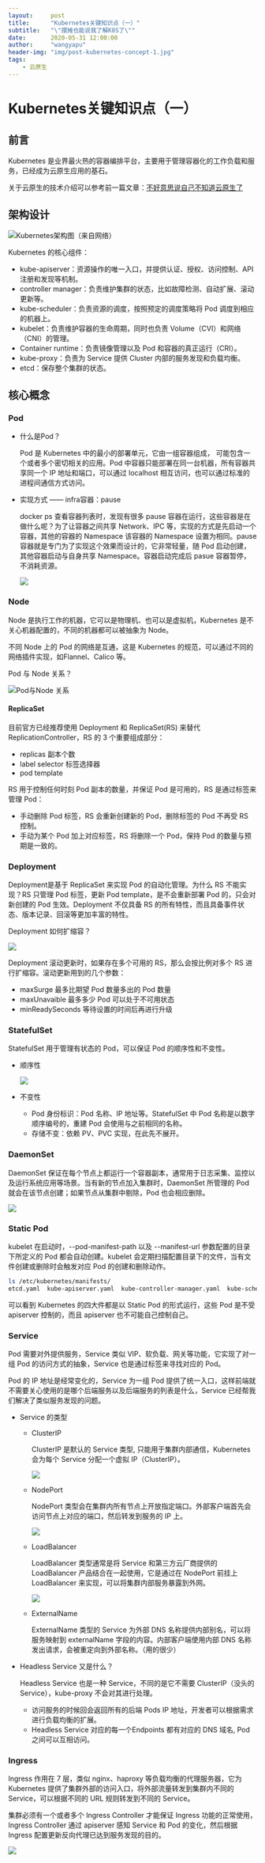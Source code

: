 ```yaml
---
layout:     post
title:      "Kubernetes关键知识点（一）"
subtitle:   "\"摆摊也能说我了解K8S了\""
date:       2020-05-31 12:00:00
author:     "wangyapu"
header-img: "img/post-kubernetes-concept-1.jpg"
tags:
    - 云原生
---
```


# Kubernetes关键知识点（一）

## 前言

Kubernetes 是业界最火热的容器编排平台，主要用于管理容器化的工作负载和服务，已经成为云原生应用的基石。

关于云原生的技术介绍可以参考前一篇文章：[不好意思说自己不知道云原生了](https://mp.weixin.qq.com/s/0ZGDID2jBsMnoUIcj9wB5g)


## 架构设计

![Kubernetes架构图（来自网络）](http://wangyapu.iocoder.cn/15905893788577.jpg)

Kubernetes 的核心组件：

- kube-apiserver：资源操作的唯一入口，并提供认证、授权、访问控制、API 注册和发现等机制。
- controller manager：负责维护集群的状态，比如故障检测、自动扩展、滚动更新等。
- kube-scheduler：负责资源的调度，按照预定的调度策略将 Pod 调度到相应的机器上。
- kubelet：负责维护容器的生命周期，同时也负责 Volume（CVI）和网络（CNI）的管理。
- Container runtime：负责镜像管理以及 Pod 和容器的真正运行（CRI）。
- kube-proxy：负责为 Service 提供 Cluster 内部的服务发现和负载均衡。
- etcd：保存整个集群的状态。

## 核心概念

### Pod

- 什么是Pod？

    Pod 是 Kubernetes 中的最小的部署单元，它由一组容器组成， 可能包含一个或者多个密切相关的应用。Pod 中容器只能部署在同一台机器，所有容器共享同一个 IP 地址和端口，可以通过 localhost 相互访问，也可以通过标准的进程间通信方式访问。

- 实现方式 —— infra容器：pause

    docker ps 查看容器列表时，发现有很多 pause 容器在运行，这些容器是在做什么呢？为了让容器之间共享 Network、IPC 等，实现的方式是先启动一个容器，其他的容器的 Namespace 该容器的 Namespace 设置为相同。pause 容器就是专门为了实现这个效果而设计的，它非常轻量，随 Pod 启动创建，其他容器启动与自身共享 Namespace。容器启动完成后 pasue 容器暂停，不消耗资源。

    ![](http://wangyapu.iocoder.cn/15911149055266.jpg)

### Node

Node 是执行工作的机器，它可以是物理机、也可以是虚拟机，Kubernetes 是不关心机器配置的，不同的机器都可以被抽象为 Node。

不同 Node 上的 Pod 的网络是互通，这是 Kubernetes 的规范，可以通过不同的网络插件实现，如Flannel、Calico 等。

Pod 与 Node 关系？

![Pod与Node 关系](http://wangyapu.iocoder.cn/15911067508054.jpg)


#### ReplicaSet

目前官方已经推荐使用 Deployment 和 ReplicaSet(RS) 来替代 ReplicationController，RS 的 3 个重要组成部分：

- replicas 副本个数
- label selector 标签选择器
- pod template

RS 用于控制任何时刻 Pod 副本的数量，并保证 Pod 是可用的，RS 是通过标签来管理 Pod：

- 手动删除 Pod 标签，RS 会重新创建新的 Pod，删除标签的 Pod 不再受 RS 控制。
- 手动为某个 Pod 加上对应标签，RS 将删除一个 Pod，保持 Pod 的数量与预期是一致的。

### Deployment

Deployment是基于 ReplicaSet 来实现 Pod 的自动化管理。为什么 RS 不能实现？RS 只管理 Pod 标签，更新 Pod template，是不会重新部署 Pod 的，只会对新创建的 Pod 生效。Deployment 不仅具备 RS 的所有特性，而且具备事件状态、版本记录、回滚等更加丰富的特性。

Deployment 如何扩缩容？

![](http://wangyapu.iocoder.cn/15911971698606.jpg)

Deployment 滚动更新时，如果存在多个可用的 RS，那么会按比例对多个 RS 进行扩缩容。滚动更新用到的几个参数：

- maxSurge 最多比期望 Pod 数量多出的 Pod 数量 
- maxUnavaible 最多多少 Pod 可以处于不可用状态
- minReadySeconds 等待设置的时间后再进行升级

### StatefulSet

StatefulSet 用于管理有状态的 Pod，可以保证 Pod 的顺序性和不变性。

- 顺序性

    ![](http://wangyapu.iocoder.cn/15911982525191.jpg)

- 不变性
    
    - Pod 身份标识：Pod 名称、IP 地址等。StatefulSet 中 Pod 名称是以数字顺序编号的，重建 Pod 会使用与之前相同的名称。
    - 存储不变：依赖 PV、PVC 实现，在此先不展开。

### DaemonSet

DaemonSet 保证在每个节点上都运行一个容器副本，通常用于日志采集、监控以及运行系统应用等场景。当有新的节点加入集群时，DaemonSet 所管理的 Pod 就会在该节点创建；如果节点从集群中剔除，Pod 也会相应删除。

![](http://wangyapu.iocoder.cn/15911916273918.jpg)


### Static Pod

kubelet 在启动时，--pod-manifest-path 以及 --manifest-url 参数配置的目录下所定义的 Pod 都会自动创建。kubelet 会定期扫描配置目录下的文件，当有文件创建或删除时会触发对应 Pod 的创建和删除动作。

```bash
ls /etc/kubernetes/manifests/
etcd.yaml  kube-apiserver.yaml  kube-controller-manager.yaml  kube-scheduler.yaml
```

可以看到 Kubernetes 的四大件都是以 Static Pod 的形式运行，这些 Pod 是不受 apiserver 控制的，而且 apiserver 也不可能自己控制自己。

### Service

Pod 需要对外提供服务，Service 类似 VIP、软负载、网关等功能，它实现了对一组 Pod 的访问方式的抽象，Service 也是通过标签来寻找对应的 Pod。

Pod 的 IP 地址是经常变化的，Service 为一组 Pod 提供了统一入口，这样前端就不需要关心使用的是哪个后端服务以及后端服务的列表是什么，Service 已经帮我们解决了类似服务发现的问题。

- Service 的类型

    - ClusterIP

        ClusterIP 是默认的 Service 类型, 只能用于集群内部通信，Kubernetes 会为每个 Service 分配一个虚拟 IP（ClusterIP）。
        
        ![](http://wangyapu.iocoder.cn/15912486087968.jpg)

    - NodePort

        NodePort 类型会在集群内所有节点上开放指定端口。外部客户端首先会访问节点上对应的端口，然后转发到服务的 IP 上。
        
        ![](http://wangyapu.iocoder.cn/15912497124447.jpg)
        
    - LoadBalancer

        LoadBalancer 类型通常是将 Service 和第三方云厂商提供的 LoadBalancer 产品结合在一起使用，它是通过在 NodePort 前挂上 LoadBalancer 来实现，可以将集群内部服务暴露到外网。
        
        ![](http://wangyapu.iocoder.cn/15912497367182.jpg)
        
    - ExternalName

        ExternalName 类型的 Service 为外部 DNS 名称提供内部别名，可以将服务映射到 externalName 字段的内容。内部客户端使用内部 DNS 名称发出请求，会被重定向到外部名称。（用的很少）
        
- Headless Service 又是什么？

    Headless Service 也是一种 Service，不同的是它不需要 ClusterIP（没头的 Service），kube-proxy 不会对其进行处理。
    
    - 访问服务的时候回会返回所有的后端 Pods IP 地址，开发者可以根据需求进行负载均衡的扩展。
    - Headless Service 对应的每一个Endpoints 都有对应的 DNS 域名, Pod 之间可以互相访问。

### Ingress

Ingress 作用在 7 层，类似 nginx、haproxy 等负载均衡的代理服务器，它为 Kubernetes 提供了集群外部的访问入口，将外部流量转发到集群内不同的 Service，可以根据不同的 URL 规则转发到不同的 Service。

集群必须有一个或者多个 Ingress Controller 才能保证 Ingress 功能的正常使用，Ingress Controller 通过 apiserver 感知 Service 和 Pod 的变化，然后根据 Ingress 配置更新反向代理已达到服务发现的目的。

![](http://wangyapu.iocoder.cn/15912496826735.jpg)

 



